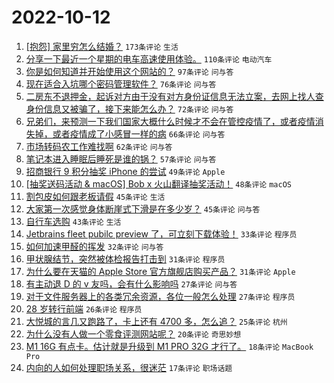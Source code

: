 # 2022-10-12

1. [[抱怨] 家里穷怎么结婚？](https://www.v2ex.com/t/886397) `173条评论` `生活`
1. [分享一下最近一个星期的电车高速使用体验。](https://www.v2ex.com/t/886284) `110条评论` `电动汽车`
1. [你是如何知道并开始使用这个网站的？](https://www.v2ex.com/t/886237) `97条评论` `问与答`
1. [现在适合入坑哪个密码管理软件？](https://www.v2ex.com/t/886306) `76条评论` `问与答`
1. [二房东不退押金，起诉对方由于没有对方身份证信息无法立案，去网上找人查身份信息又被骗了，接下来能怎么办？](https://www.v2ex.com/t/886378) `72条评论` `问与答`
1. [兄弟们，来预测一下我们国家大概什么时候才不会在管控疫情了，或者疫情消失掉，或者疫情成了小感冒一样的病](https://www.v2ex.com/t/886244) `66条评论` `问与答`
1. [市场转码农工作难找啊](https://www.v2ex.com/t/886374) `62条评论` `问与答`
1. [笔记本进入睡眠后睡死是谁的锅？](https://www.v2ex.com/t/886340) `57条评论` `问与答`
1. [招商银行 9 积分抽奖 iPhone 的尝试](https://www.v2ex.com/t/886247) `49条评论` `Apple`
1. [[抽奖送码活动 & macOS] Bob x 火山翻译抽奖活动！](https://www.v2ex.com/t/886485) `48条评论` `macOS`
1. [割包皮如何跟老板请假](https://www.v2ex.com/t/886419) `45条评论` `生活`
1. [大家第一次感觉身体断崖式下滑是在多少岁？](https://www.v2ex.com/t/886246) `45条评论` `问与答`
1. [自行车选购](https://www.v2ex.com/t/886409) `43条评论` `生活`
1. [Jetbrains fleet pubilc preview 了，可立刻下载体验！](https://www.v2ex.com/t/886447) `33条评论` `程序员`
1. [如何加速甲醛的挥发](https://www.v2ex.com/t/886393) `32条评论` `问与答`
1. [甲状腺结节，突然被体检报告打击到](https://www.v2ex.com/t/886441) `31条评论` `程序员`
1. [为什么要在天猫的 Apple Store 官方旗舰店购买产品？](https://www.v2ex.com/t/886407) `31条评论` `Apple`
1. [有主动退 D 的 v 友吗，会有什么影响吗](https://www.v2ex.com/t/886448) `27条评论` `问与答`
1. [对于文件服务器上的各类冗余资源，各位一般怎么处理](https://www.v2ex.com/t/886398) `27条评论` `程序员`
1. [28 岁转行前端](https://www.v2ex.com/t/886417) `26条评论` `程序员`
1. [大悦城的言几又跑路了，卡上还有 4700 多，怎么追？](https://www.v2ex.com/t/886233) `25条评论` `杭州`
1. [为什么没有人做一个零食评测网站呢？](https://www.v2ex.com/t/886454) `20条评论` `奇思妙想`
1. [M1 16G 有点卡。估计就是升级到 M1 PRO 32G 才行了。](https://www.v2ex.com/t/886415) `18条评论` `MacBook Pro`
1. [内向的人如何处理职场关系，很迷茫](https://www.v2ex.com/t/886404) `17条评论` `职场话题`
